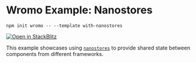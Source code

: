 # Wromo Example: Nanostores

```
npm init wromo -- --template with-nanostores
```

[![Open in StackBlitz](https://developer.stackblitz.com/img/open_in_stackblitz.svg)](https://stackblitz.com/github/Wromo/wromo/tree/latest/examples/with-nanostores)

This example showcases using [`nanostores`](https://github.com/nanostores/nanostores) to provide shared state between components from different frameworks.
